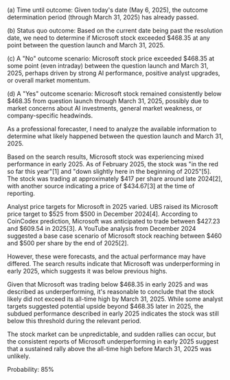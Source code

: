 (a) Time until outcome: Given today's date (May 6, 2025), the outcome determination period (through March 31, 2025) has already passed.

(b) Status quo outcome: Based on the current date being past the resolution date, we need to determine if Microsoft stock exceeded $468.35 at any point between the question launch and March 31, 2025.

(c) A "No" outcome scenario: Microsoft stock price exceeded $468.35 at some point (even intraday) between the question launch and March 31, 2025, perhaps driven by strong AI performance, positive analyst upgrades, or overall market momentum.

(d) A "Yes" outcome scenario: Microsoft stock remained consistently below $468.35 from question launch through March 31, 2025, possibly due to market concerns about AI investments, general market weakness, or company-specific headwinds.

As a professional forecaster, I need to analyze the available information to determine what likely happened between the question launch and March 31, 2025.

Based on the search results, Microsoft stock was experiencing mixed performance in early 2025. As of February 2025, the stock was "in the red so far this year"[1] and "down slightly here in the beginning of 2025"[5]. The stock was trading at approximately $417 per share around late 2024[2], with another source indicating a price of $434.67[3] at the time of reporting.

Analyst price targets for Microsoft in 2025 varied. UBS raised its Microsoft price target to $525 from $500 in December 2024[4]. According to CoinCodex prediction, Microsoft was anticipated to trade between $427.23 and $609.54 in 2025[3]. A YouTube analysis from December 2024 suggested a base case scenario of Microsoft stock reaching between $460 and $500 per share by the end of 2025[2].

However, these were forecasts, and the actual performance may have differed. The search results indicate that Microsoft was underperforming in early 2025, which suggests it was below previous highs. 

Given that Microsoft was trading below $468.35 in early 2025 and was described as underperforming, it's reasonable to conclude that the stock likely did not exceed its all-time high by March 31, 2025. While some analyst targets suggested potential upside beyond $468.35 later in 2025, the subdued performance described in early 2025 indicates the stock was still below this threshold during the relevant period.

The stock market can be unpredictable, and sudden rallies can occur, but the consistent reports of Microsoft underperforming in early 2025 suggest that a sustained rally above the all-time high before March 31, 2025 was unlikely.

Probability: 85%